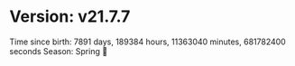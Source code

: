 # Version: v21.7.7
Time since birth: 7891 days, 189384 hours, 11363040 minutes, 681782400 seconds
Season: Spring 🌸

